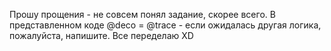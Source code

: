 Прошу прощения - не совсем понял задание, скорее всего. В представленном коде @deco = @trace - если ожидалась другая логика, пожалуйста, напишите. Все переделаю XD